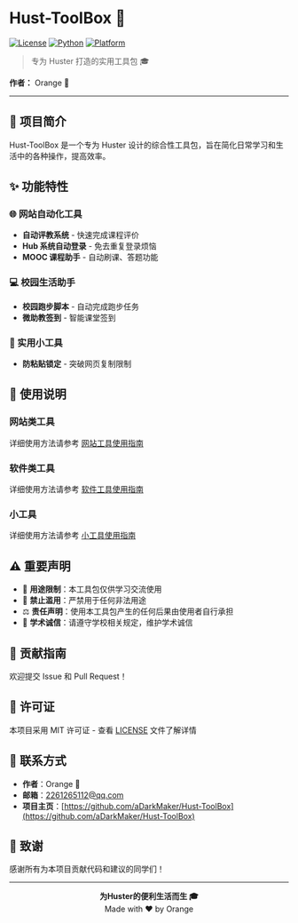 # Hust-ToolBox 🧰

[![License](https://img.shields.io/badge/license-MIT-blue.svg)](LICENSE)
[![Python](https://img.shields.io/badge/python-3.7+-blue.svg)](https://www.python.org/)
[![Platform](https://img.shields.io/badge/platform-Windows%20%7C%20Linux%20%7C%20macOS-lightgrey.svg)]()

> 专为 Huster 打造的实用工具包 🎓

**作者：** Orange 🍊

---

## 📖 项目简介

Hust-ToolBox 是一个专为 Huster 设计的综合性工具包，旨在简化日常学习和生活中的各种操作，提高效率。

## ✨ 功能特性

### 🌐 网站自动化工具

- **自动评教系统** - 快速完成课程评价
- **Hub 系统自动登录** - 免去重复登录烦恼
- **MOOC 课程助手** - 自动刷课、答题功能

### 💻 校园生活助手

- **校园跑步脚本** - 自动完成跑步任务
- **微助教签到** - 智能课堂签到

### 🔧 实用小工具

- **防粘贴锁定** - 突破网页复制限制

## 📝 使用说明

### 网站类工具

详细使用方法请参考 [网站工具使用指南](docs/web-tools-guide.md)

### 软件类工具

详细使用方法请参考 [软件工具使用指南](docs/software-tools-guide.md)

### 小工具

详细使用方法请参考 [小工具使用指南](docs/utilities-guide.md)

## ⚠️ 重要声明

- 🎯 **用途限制**：本工具包仅供学习交流使用
- 🚫 **禁止滥用**：严禁用于任何非法用途
- ⚖️ **责任声明**：使用本工具包产生的任何后果由使用者自行承担
- 🏫 **学术诚信**：请遵守学校相关规定，维护学术诚信

## 🤝 贡献指南

欢迎提交 Issue 和 Pull Request！

## 📄 许可证

本项目采用 MIT 许可证 - 查看 [LICENSE](LICENSE) 文件了解详情

## 📧 联系方式

- **作者**：Orange 🍊
- **邮箱**：[2261265112@qq.com](mailto:2261265112@qq.com)
- **项目主页**：[https://github.com/aDarkMaker/Hust-ToolBox](https://github.com/aDarkMaker/Hust-ToolBox)

## 🌟 致谢

感谢所有为本项目贡献代码和建议的同学们！

---

<div align="center">
  <b>为Huster的便利生活而生 🎓</b>
  <br>
  Made with ❤️ by Orange
</div>
